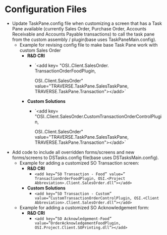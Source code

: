 # Configuration Files

* Update TaskPane.config file when customizing a screen that has a Task Pane available \(currently Sales Order, Purchase Order, Accounts Receivable and Accounts Payable transactions\) to call the task pane from the custom assembly / plugin\(base uses TaskPaneMain.config\).
  * Example for revising config file to make base Task Pane work with custom Sales Order
    * **R&D CRI**
      * \`&lt;add key= "OSI..Client.SalesOrder. TransactionOrderFoodPlugin,

        OSI..Client.SalesOrder" value="TRAVERSE.TaskPane.SalesTaskPane, TRAVERSE.TaskPane.Transaction"&gt;&lt;/add&gt;\`
    * **Custom Solutions**
      * \`&lt;add key= "OSI..Client.SalesOrder.CustomTransactionOrderControlPlugin,

        OSI..Client.SalesOrder" value="TRAVERSE.TaskPane.SalesTaskPane, TRAVERSE.TaskPane.Transaction"&gt;&lt;/add&gt;\`
* Add code to include all overridden forms/screens and new forms/screens to DSTasks.config file\(base uses DSTasksMain.config\).
  * Example for adding a customized SO Transaction screen:
    * **R&D CRI**
      * `<add key=”SO Transaction - Food” value=” TransactionOrderFoodPlugin, OSI.<Project Abbreviation>.Client.SalesOrder.dll”></add>`
    * **Custom Solutions** 
      * `<add key=”SO Transaction - Custom” value=”CustomTransactionOrderControlPlugin, OSI.<Client Abbreviation>.Client.SalesOrder.dll”></add>`
  * Example for adding a customized SO Acknowledgement form:
    * **R&D CRI**
      * `<add key=”SO Acknowledgement-Food” value=”OrderAcknowledgementFoodPlugin, OSI.Project.Client.SOPrinting.dll”></add>`

